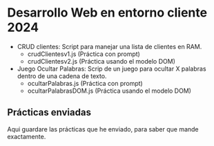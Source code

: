 # Desarrollo Web en entorno cliente 2024
- CRUD clientes: Script para manejar una lista de clientes en RAM.
  - crudClientesv1.js (Práctica con prompt)
  - crudClientesv2.js (Práctica usando el modelo DOM)
- Juego Ocultar Palabras: Scrip de un juego para ocultar X palabras dentro de una cadena de texto.
  - ocultarPalabras.js (Práctica con prompt)
  - ocultarPalabrasDOM.js (Práctica usando el modelo DOM)

## Prácticas enviadas
Aqui guardare las prácticas que he enviado, para saber que mande exactamente.
